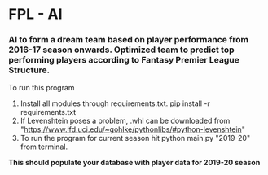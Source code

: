 # FPL - AI #
### AI to form a dream team based on player performance from 2016-17 season onwards. Optimized team to predict top performing players according to Fantasy Premier League Structure. ###

To run this program 
1. Install all modules through requirements.txt. pip install -r requirements.txt
2. If Levenshtein poses a problem, .whl can be downloaded from "https://www.lfd.uci.edu/~gohlke/pythonlibs/#python-levenshtein"
3. To run the program for current season hit python main.py "2019-20" from terminal.

**This should populate your database with player data for 2019-20 season**


